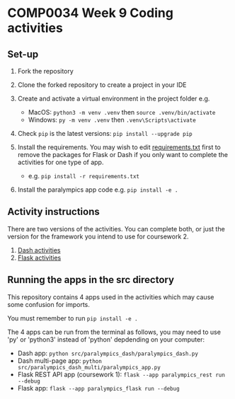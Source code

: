 # COMP0034 Week 9 Coding activities

## Set-up

1. Fork the repository
2. Clone the forked repository to create a project in your IDE
3. Create and activate a virtual environment in the project folder e.g.

    - MacOS: `python3 -m venv .venv` then `source .venv/bin/activate`
    - Windows: `py -m venv .venv` then `.venv\Scripts\activate`
4. Check `pip` is the latest versions: `pip install --upgrade pip`
5. Install the requirements. You may wish to edit [requirements.txt](requirements.txt) first to remove the packages for
   Flask or Dash if you only want to complete the activities for one type of app.

    - e.g. `pip install -r requirements.txt`
6. Install the paralympics app code e.g. `pip install -e .`

## Activity instructions

There are two versions of the activities. You can complete both, or just the version for the framework you intend to use for coursework 2.

1. [Dash activities](activities/2-dash)
2. [Flask activities](activities/2-flask)

## Running the apps in the src directory

This repository contains 4 apps used in the activities which may cause some confusion for imports.

You must remember to run `pip install -e .`

The 4 apps can be run from the terminal as follows, you may need to use 'py' or 'python3' instead of 'python' depdending on your computer:

- Dash app: `python src/paralympics_dash/paralympics_dash.py`
- Dash multi-page app: `python src/paralympics_dash_multi/paralympics_app.py`
- Flask REST API app (coursework 1): `flask --app paralympics_rest run --debug`
- Flask app: `flask --app paralympics_flask run --debug`
